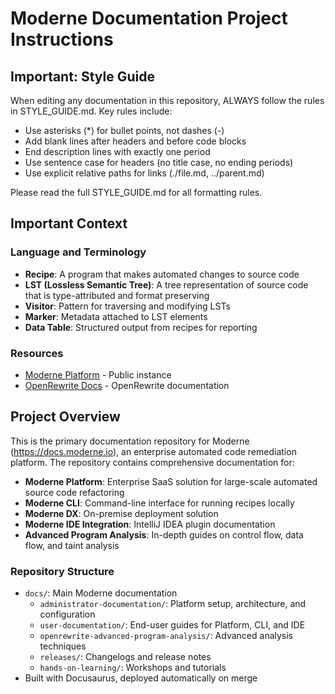 # Moderne Documentation Project Instructions

## Important: Style Guide

When editing any documentation in this repository, ALWAYS follow the rules in STYLE_GUIDE.md. Key rules include:

* Use asterisks (*) for bullet points, not dashes (-)
* Add blank lines after headers and before code blocks
* End description lines with exactly one period
* Use sentence case for headers (no title case, no ending periods)
* Use explicit relative paths for links (./file.md, ../parent.md)

Please read the full STYLE_GUIDE.md for all formatting rules.

## Important Context

### Language and Terminology

* **Recipe**: A program that makes automated changes to source code
* **LST (Lossless Semantic Tree)**: A tree representation of source code that is type-attributed and format preserving
* **Visitor**: Pattern for traversing and modifying LSTs
* **Marker**: Metadata attached to LST elements
* **Data Table**: Structured output from recipes for reporting

### Resources

* [Moderne Platform](https://app.moderne.io) - Public instance
* [OpenRewrite Docs](https://docs.openrewrite.org) - OpenRewrite documentation

## Project Overview

This is the primary documentation repository for Moderne (https://docs.moderne.io), an enterprise automated code remediation platform. The repository contains comprehensive documentation for:

* **Moderne Platform**: Enterprise SaaS solution for large-scale automated source code refactoring
* **Moderne CLI**: Command-line interface for running recipes locally
* **Moderne DX**: On-premise deployment solution
* **Moderne IDE Integration**: IntelliJ IDEA plugin documentation
* **Advanced Program Analysis**: In-depth guides on control flow, data flow, and taint analysis

### Repository Structure

* `docs/`: Main Moderne documentation
  * `administrator-documentation/`: Platform setup, architecture, and configuration
  * `user-documentation/`: End-user guides for Platform, CLI, and IDE
  * `openrewrite-advanced-program-analysis/`: Advanced analysis techniques
  * `releases/`: Changelogs and release notes
  * `hands-on-learning/`: Workshops and tutorials
* Built with Docusaurus, deployed automatically on merge
